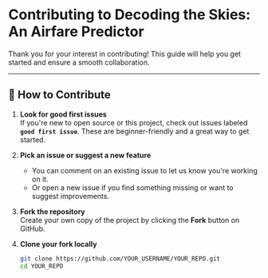 # Contributing to Decoding the Skies: An Airfare Predictor

Thank you for your interest in contributing! This guide will help you get started and ensure a smooth collaboration.

---

## 🙌 How to Contribute

1. **Look for good first issues**  
   If you're new to open source or this project, check out issues labeled **`good first issue`**. These are beginner-friendly and a great way to get started.

2. **Pick an issue or suggest a new feature**  
   - You can comment on an existing issue to let us know you're working on it.  
   - Or open a new issue if you find something missing or want to suggest improvements.

3. **Fork the repository**  
   Create your own copy of the project by clicking the **Fork** button on GitHub.

4. **Clone your fork locally**  
   ```bash
   git clone https://github.com/YOUR_USERNAME/YOUR_REPO.git
   cd YOUR_REPO
